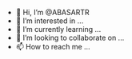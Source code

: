 - 👋 Hi, I’m @ABASARTR
- 👀 I’m interested in ...
- 🌱 I’m currently learning ...
- 💞️ I’m looking to collaborate on ...
- 📫 How to reach me ...

<!---
ABASARTR/ABASARTR is a ✨ special ✨ repository because its `README.md` (this file) appears on your GitHub profile.
You can click the Preview link to take a look at your changes.
--->
